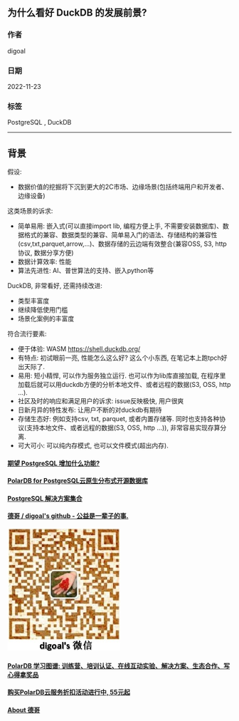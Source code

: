 ## 为什么看好 DuckDB 的发展前景?  
                
### 作者                
digoal                
                
### 日期                
2022-11-23               
                
### 标签                
PostgreSQL , DuckDB   
                
----                
                
## 背景    
  
假设:   
- 数据价值的挖掘将下沉到更大的2C市场、边缘场景(包括终端用户和开发者、边缘设备)  
  
这类场景的诉求:   
- 简单易用: 嵌入式(可以直接import lib, 编程方便上手, 不需要安装数据库)、数据格式的兼容、数据类型的兼容、简单易入门的语法、存储结构的兼容性(csv,txt,parquet,arrow,...)、数据存储的云边端有效整合(兼容OSS, S3, http协议, 数据分享方便)  
- 数据计算效率: 性能  
- 算法先进性: AI、普世算法的支持、嵌入python等  
  
DuckDB, 非常看好, 还需持续改进:    
- 类型丰富度  
- 继续降低使用门槛  
- 场景化案例的丰富度  
  
符合流行要素:
- 便于体验: WASM   https://shell.duckdb.org/   
- 有特点: 初试眼前一亮, 性能怎么这么好? 这么个小东西, 在笔记本上跑tpch好出天际了.   
- 易用: 短小精悍, 可以作为服务独立运行. 也可以作为lib库直接加载, 在程序里加载后就可以用duckdb方便的分析本地文件、或者远程的数据(S3, OSS, http ...).
- 社区及时的响应和满足用户的诉求: issue反映极快, 用户很爽
- 日新月异的特性发布: 让用户不断的对duckdb有期待
- 存储生态好: 例如支持csv, txt, parquet, 或者内置存储等.  同时也支持各种协议(支持本地文件、或者远程的数据(S3, OSS, http ...)), 非常容易实现存算分离.     
- 可大可小: 可以纯内存模式, 也可以文件模式(超出内存).   
  
  
#### [期望 PostgreSQL 增加什么功能?](https://github.com/digoal/blog/issues/76 "269ac3d1c492e938c0191101c7238216")
  
  
#### [PolarDB for PostgreSQL云原生分布式开源数据库](https://github.com/ApsaraDB/PolarDB-for-PostgreSQL "57258f76c37864c6e6d23383d05714ea")
  
  
#### [PostgreSQL 解决方案集合](https://yq.aliyun.com/topic/118 "40cff096e9ed7122c512b35d8561d9c8")
  
  
#### [德哥 / digoal's github - 公益是一辈子的事.](https://github.com/digoal/blog/blob/master/README.md "22709685feb7cab07d30f30387f0a9ae")
  
  
![digoal's wechat](../pic/digoal_weixin.jpg "f7ad92eeba24523fd47a6e1a0e691b59")
  
  
#### [PolarDB 学习图谱: 训练营、培训认证、在线互动实验、解决方案、生态合作、写心得拿奖品](https://www.aliyun.com/database/openpolardb/activity "8642f60e04ed0c814bf9cb9677976bd4")
  
  
#### [购买PolarDB云服务折扣活动进行中, 55元起](https://www.aliyun.com/activity/new/polardb-yunparter?userCode=bsb3t4al "e0495c413bedacabb75ff1e880be465a")
  
  
#### [About 德哥](https://github.com/digoal/blog/blob/master/me/readme.md "a37735981e7704886ffd590565582dd0")
  
